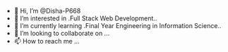 - 👋 Hi, I’m @Disha-P668
- 👀 I’m interested in .Full Stack Web Development..
- 🌱 I’m currently learning .Final Year Engineering in Information Science..
- 💞️ I’m looking to collaborate on ...
- 📫 How to reach me ...

<!---
Disha-P668/Disha-P668 is a ✨ special ✨ repository because its `README.md` (this file) appears on your GitHub profile.
You can click the Preview link to take a look at your changes.
--->
